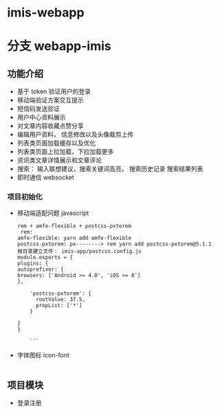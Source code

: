 # imis-webapp

# 分支 webapp-imis

## 功能介绍

- 基于 token 验证用户的登录
- 移动端验证方案交互提示
- 短信码发送验证
- 用户中心资料展示
- 对文章内容收藏点赞分享
- 编辑用户资料， 信息修改以及头像裁剪上传
- 列表类页面加载缓存以及优化
- 列表类页面上拉加载，下拉加载更多
- 资讯类文章详情展示和文章评论
- 搜索： 输入联想建议，搜索关键词高亮， 搜索历史记录 搜索结果列表
- 即时通信 websocket

### 项目初始化

- 移动端适配问题 javascript

  ````
  rem + amfe-flexible + postcss-pxtorem
   rem:
  amfe-flexible: yarn add amfe-flexible
  postcss-pxtorem: px--------> rem yarn add postcss-pxtorem@5.1.1
  根目录建立文件： imis-app/postcss.config.js
  module.exports = {
  plugins: {
  autoprefixer: {
  browsers: ['Android >= 4.0', 'iOS >= 8']
  },

      'postcss-pxtorem': {
        rootValue: 37.5,
        propList: ['*']
      }

  }
  }

      ```

  ````

- 字体图标 icon-font

  ```

  ```

## 项目模块

- 登录注册
